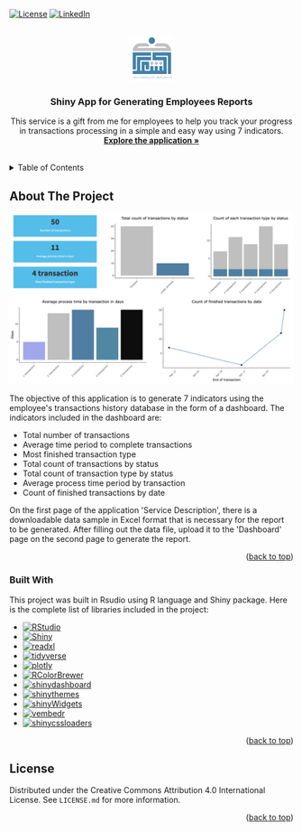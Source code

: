 <a name="readme-top"></a>

[![License][license-shield]][license-url]
[![LinkedIn][linkedin-shield]][linkedin-url]

<!-- PROJECT LOGO -->
<br />
<div align="center">
  <a href="https://abdullah-hr.shinyapps.io/Employee_Report/">
    <img src="www/Good logo.png" alt="Logo" width="80" height="80">
  </a>

  <h3 align="center">Shiny App for Generating Employees Reports</h3>

  <p align="center">
  This service is a gift from me for employees to help you track your progress in transactions processing in a simple and easy way using 7 indicators.
    <br />
    <a href="https://abdullah-hr.shinyapps.io/Employee_Report/"><strong>Explore the application »</strong></a>
    <br />
    <br />
  </p>
</div>

<!-- TABLE OF CONTENTS -->
<details>
  <summary>Table of Contents</summary>
  <ol>
    <li>
      <a href="#about-the-project">About The Project</a>
      <ul>
        <li><a href="#built-with">Built With</a></li>
      </ul>
    </li>
    <li><a href="#license">License</a></li>
  </ol>
</details>



<!-- ABOUT THE PROJECT -->
## About The Project

![Product Name Screen Shot][product-screenshot]

The objective of this application is to generate 7 indicators using the employee's transactions history database in the form of a dashboard. The indicators included in the dashboard are:

* Total number of transactions
* Average time period to complete transactions
* Most finished transaction type
* Total count of transactions by status
* Total count of transaction type by status
* Average process time period by transaction
* Count of finished transactions by date

On the first page of the application 'Service Description', there is a downloadable data sample in Excel format that is necessary for the report to be generated.
After filling out the data file, upload it to the 'Dashboard' page on the second page to generate the report.

<p align="right">(<a href="#readme-top">back to top</a>)</p>



### Built With

This project was built in Rsudio using R language and Shiny package. Here is the complete list of libraries included in the project:

* [![RStudio][RStudio.com]][RStudio-url]
* [![Shiny][Shiny.com]][Shiny-url]
* [![readxl][readxl.com]][readxl-url]
* [![tidyverse][tidyverse.com]][tidyverse-url]
* [![plotly][plotly.com]][plotly-url]
* [![RColorBrewer][RColorBrewer.com]][RColorBrewer-url]
* [![shinydashboard][shinydashboard.com]][shinydashboard-url]
* [![shinythemes][shinythemes.com]][shinythemes-url]
* [![shinyWidgets][shinyWidgets.com]][shinyWidgets-url]
* [![vembedr][vembedr.com]][vembedr-url]
* [![shinycssloaders][shinycssloaders.com]][shinycssloaders-url]

<p align="right">(<a href="#readme-top">back to top</a>)</p>



<!-- LICENSE -->
## License

Distributed under the Creative Commons Attribution 4.0 International License. See `LICENSE.md` for more information.

<p align="right">(<a href="#readme-top">back to top</a>)</p>



<!-- MARKDOWN LINKS & IMAGES -->
<!-- https://www.markdownguide.org/basic-syntax/#reference-style-links -->
[license-shield]: https://img.shields.io/github/license/othneildrew/Best-README-Template.svg?style=for-the-badge
[license-url]: https://github.com/0abdullah0sami0/Main-Saudi-Population-App/blob/master/LICENSE.md
[linkedin-shield]: https://img.shields.io/badge/-LinkedIn-black.svg?style=for-the-badge&logo=linkedin&colorB=555
[linkedin-url]: https://www.linkedin.com/in/abdullahalshalaan/
[product-screenshot]: www/application.png
[RStudio.com]: https://img.shields.io/badge/RStudio-blue?style=for-the-badge&logo=rstudio
[RStudio-url]: https://posit.co/download/rstudio-desktop/
[Shiny.com]: https://img.shields.io/badge/Shiny-Package-blue?style=for-the-badge
[Shiny-url]: https://www.rstudio.com/products/shiny/
[readxl.com]: https://img.shields.io/badge/readxl-Package-blue?style=for-the-badge
[readxl-url]: https://readxl.tidyverse.org/
[tidyverse.com]: https://img.shields.io/badge/tidyverse-Package-blue?style=for-the-badge&logo=tidyverse
[tidyverse-url]: https://www.tidyverse.org/
[plotly.com]: https://img.shields.io/badge/plotly-Package-blue?style=for-the-badge&logo=plotly
[plotly-url]: https://plotly.com/r/
[RColorBrewer.com]: https://img.shields.io/badge/RColorBrewer-Package-blue?style=for-the-badge
[RColorBrewer-url]: https://rdrr.io/cran/RColorBrewer/
[shinydashboard.com]: https://img.shields.io/badge/shinydashboard-Package-blue?style=for-the-badge
[shinydashboard-url]: https://www.rdocumentation.org/packages/shinydashboard/versions/0.7.2
[shinythemes.com]: https://img.shields.io/badge/shinythemes-Package-blue?style=for-the-badge
[shinythemes-url]: https://www.rdocumentation.org/packages/shinythemes/versions/1.2.0
[shinyWidgets.com]: https://img.shields.io/badge/shinyWidgets-Package-blue?style=for-the-badge
[shinyWidgets-url]: https://rdrr.io/cran/shinyWidgets/
[vembedr.com]: https://img.shields.io/badge/vembedr-Package-blue?style=for-the-badge
[vembedr-url]: https://www.rdocumentation.org/packages/vembedr/versions/0.1.5
[shinycssloaders.com]: https://img.shields.io/badge/shinycssloaders-Package-blue?style=for-the-badge
[shinycssloaders-url]: https://www.rdocumentation.org/packages/shinycssloaders/versions/1.0.0